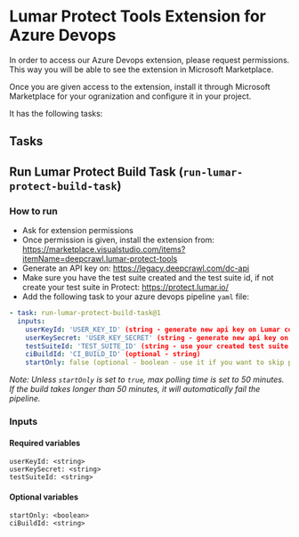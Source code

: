 # Lumar Protect Tools Extension for Azure Devops

In order to access our Azure Devops extension, please request permissions. This way you will be able to see the extension in Microsoft Marketplace.

Once you are given access to the extension, install it through Microsoft Marketplace for your ogranization and configure it in your project.

It has the following tasks:

## Tasks

## Run Lumar Protect Build Task (`run-lumar-protect-build-task`)

### How to run

- Ask for extension permissions
- Once permission is given, install the extension from: https://marketplace.visualstudio.com/items?itemName=deepcrawl.lumar-protect-tools
- Generate an API key on: https://legacy.deepcrawl.com/dc-api
- Make sure you have the test suite created and the test suite id, if not create your test suite in Protect: https://protect.lumar.io/
- Add the following task to your azure devops pipeline `yaml` file:

```yaml
- task: run-lumar-protect-build-task@1
  inputs:
    userKeyId: 'USER_KEY_ID' (string - generate new api key on Lumar core app)
    userKeySecret: 'USER_KEY_SECRET' (string - generate new api key on Lumar core app)
    testSuiteId: 'TEST_SUITE_ID' (string - use your created test suite id)
    ciBuildId: 'CI_BUILD_ID' (optional - string)
    startOnly: false (optional - boolean - use it if you want to skip polling)
```

_Note: Unless `startOnly` is set to `true`, max polling time is set to 50 minutes. If the build takes longer than 50 minutes, it will automatically fail the pipeline._

### Inputs

#### Required variables

```
userKeyId: <string>
userKeySecret: <string>
testSuiteId: <string>
```

#### Optional variables

```
startOnly: <boolean>
ciBuildId: <string>
```
